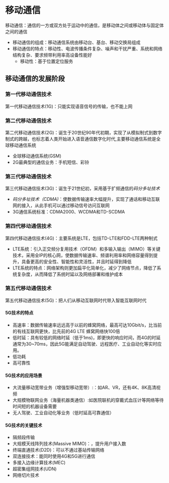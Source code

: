 # 移动通信

移动通信：通信的一方或双方处于运动中的通信，是移动体之间或移动体与固定体之间的通信
-  移动通信的组成：移动通信系统由移动台、基台、移动交换局组成
- 移动通信的特点：移动性、电波传播条件复杂、噪声和干扰严重、系统和网络结构复杂、要求频带利用率高设备性能好
	- 移动性：基于位置定位服务

## 移动通信的发展阶段
### 第一代移动通信技术
第一代移动通信技术(1G)：只能实现语音信号的传输，也不能上网

### 第二代移动通信技术
第二代移动通信技术(2G)：诞生于20世纪90年代初期，实现了从模拟制式到数字制式的跨越，也标志着人类开始进入语音通信数字化时代,主要移动通信系统是全球移动通信系统
- 全球移动通信系统(GSM)
- 2G最典型的通信业务：手机短信、彩铃
### 第三代移动通信技术
第三代移动通信技术(3G)：诞生于21世纪初，采用基于扩频通信的*码分多址技术*
- *码分多址技术（CDMA)*：使数据传输速率大幅提升，实现了通话和移动互联网的接入，从此手机可以通过移动信号访问互联网
- 3G通信系统标准：CDMA2000、WCDMA和TD-SCDMA

### 第四代移动通信技术

第四代移动通信技术(4G)：主要系统是LTE，包括TD-LTE和FDD-LTE两种制式
- LTE系统：引入正交频分复用技术（OFDM）和多输入输出（MIMO）等关键技术，采用全IP的核心网，使数据传输速率、频谱利用率和网络容量得到提升，具备更高的安全性、智能性和灵活性，并且时延得到降低
- LTE系统的特点：网络架构则更加扁平化简单化，减少了网络节点，降低了系统复杂度，从而降低了系统时延以及网络部署和维护成本

### 第五代移动通信技术

第五代移动通信技术(5G)：把人们从移动互联网时代带入智能互联网时代
#### 5G技术的特点
- 高速率：数据传输速率远远高于以前的蜂窝网络，最高可达10Gbit/s，比当前的有线互联网更快，比先前的4G LTE 蜂窝网络快100倍
- 低时延：具有较低的网络时延（低于1ms)，即更快的响应时间，而4G的时延通常为30~70ms，因此5G能满足自动驾驶、远程医疗、工业自动化等实时应用。
- 低功耗
- 高可靠性

#### 5G技术的应用场景

- 大流量移动宽带业务（增强型移动宽带）:：如AR、VR，还有4K、8K高清视频
- 大规模物联网业务（海量机器类通信）:如医院联机的穿戴式血压计等网络等待时间短的机器设备需要
- 无人驾驶、工业自动化等业务（低时延高可靠通信）

#### 5G技术的关键技术

- 隔频段传输
- 大规模天线阵列技术(Massive MIMO)：，提升用户接入数
- 终端直通技术(D2D)：可以不通过基站传输网络
- 双连接技术：能同时使用4G和5G进行通信
- 多接入边缘计算技术(MEC)
- 超密集组网技术(UDN)
- 网络切片技术